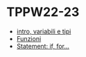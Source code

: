# TPPW22-23
- [intro, variabili e tipi](https://github.com/DarioIEL/TPPW22-23/tree/main/Lezione0-Intro)
- [Funzioni](https://github.com/DarioIEL/TPPW22-23/tree/main/Lezione1-Funz)
- [Statement: if, for...](https://github.com/DarioIEL/TPPW22-23/tree/main/Lezione2-Statement)
